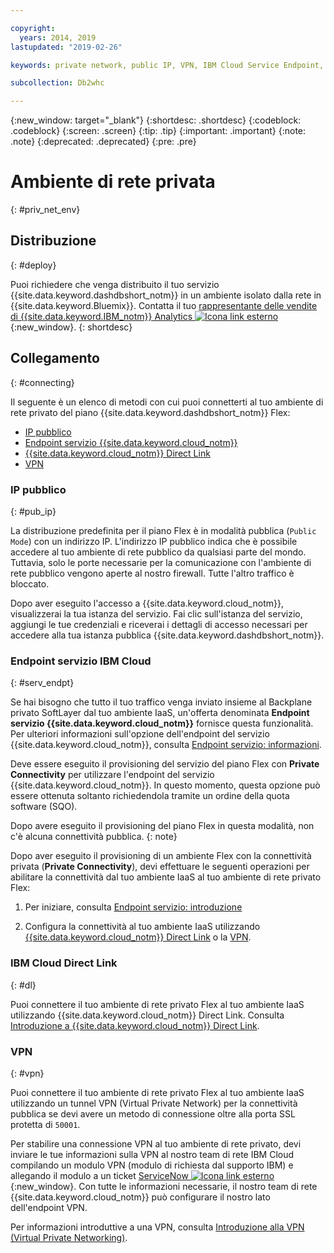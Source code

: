 ```yaml
---

copyright:
  years: 2014, 2019
lastupdated: "2019-02-26"

keywords: private network, public IP, VPN, IBM Cloud Service Endpoint, IBM Cloud Direct Link, Flex

subcollection: Db2whc

---
```


<!-- Attribute definitions --> 
{:new_window: target="_blank"}
{:shortdesc: .shortdesc}
{:codeblock: .codeblock}
{:screen: .screen}
{:tip: .tip}
{:important: .important}
{:note: .note}
{:deprecated: .deprecated}
{:pre: .pre}

# Ambiente di rete privata
{: #priv_net_env}

## Distribuzione
{: #deploy}

Puoi richiedere che venga distribuito il tuo servizio {{site.data.keyword.dashdbshort_notm}} in un ambiente isolato dalla rete in {{site.data.keyword.Bluemix}}. Contatta il tuo [rappresentante delle vendite di {{site.data.keyword.IBM_notm}} Analytics ![Icona link esterno](../../icons/launch-glyph.svg "Icona link esterno")](https://www.ibm.com/connect/ibm/us/en/?lnk=fcw){:new_window}.
{: shortdesc}

## Collegamento
{: #connecting}

Il seguente è un elenco di metodi con cui puoi connetterti al tuo ambiente di rete privato del piano {{site.data.keyword.dashdbshort_notm}} Flex:

* [IP pubblico](#pub_ip)
* [Endpoint servizio {{site.data.keyword.cloud_notm}} ](#serv_endpt)
* [{{site.data.keyword.cloud_notm}} Direct Link](#dl)
* [VPN](#vpn)
<!-- * [IP Whitelisting](#ip_wl) -->

### IP pubblico 
{: #pub_ip}

La distribuzione predefinita per il piano Flex è in modalità pubblica (`Public Mode`) con un indirizzo IP. L'indirizzo IP pubblico indica che è possibile accedere al tuo ambiente di rete pubblico da qualsiasi parte del mondo. Tuttavia, solo le porte necessarie per la comunicazione con l'ambiente di rete pubblico vengono aperte al nostro firewall. Tutte l'altro traffico è bloccato.

Dopo aver eseguito l'accesso a {{site.data.keyword.cloud_notm}}, visualizzerai la tua istanza del servizio. Fai clic sull'istanza del servizio, aggiungi le tue credenziali e riceverai i dettagli di accesso necessari per accedere alla tua istanza pubblica {{site.data.keyword.dashdbshort_notm}}.

### Endpoint servizio IBM Cloud
{: #serv_endpt}

Se hai bisogno che tutto il tuo traffico venga inviato insieme al Backplane privato SoftLayer dal tuo ambiente IaaS, un'offerta denominata **Endpoint servizio {{site.data.keyword.cloud_notm}}** fornisce questa funzionalità. Per ulteriori informazioni sull'opzione dell'endpoint del servizio {{site.data.keyword.cloud_notm}}, consulta [Endpoint servizio: informazioni](/docs/services/service-endpoint/getting-started.html).

Deve essere eseguito il provisioning del servizio del piano Flex con **Private Connectivity** per utilizzare l'endpoint del servizio {{site.data.keyword.cloud_notm}}. In questo momento, questa opzione può essere ottenuta soltanto richiedendola tramite un ordine della quota software (SQO). 

Dopo avere eseguito il provisioning del piano Flex in questa modalità, non c'è alcuna connettività pubblica.
{: note} 

Dopo aver eseguito il provisioning di un ambiente Flex con la connettività privata (**Private Connectivity**), devi effettuare le seguenti operazioni per abilitare la connettività dal tuo ambiente IaaS al tuo ambiente di rete privato Flex: 

1. Per iniziare, consulta [Endpoint servizio: introduzione](/docs/services/service-endpoint/enable-servicepoint.html)

2. Configura la connettività al tuo ambiente IaaS utilizzando [{{site.data.keyword.cloud_notm}} Direct Link](#dl) o la [VPN](#vpn).

### IBM Cloud Direct Link
{: #dl}

Puoi connettere il tuo ambiente di rete privato Flex al tuo ambiente IaaS utilizzando {{site.data.keyword.cloud_notm}} Direct Link. Consulta [Introduzione a {{site.data.keyword.cloud_notm}} Direct Link](/docs/infrastructure/direct-link/getting-started.html).

### VPN
{: #vpn}

Puoi connettere il tuo ambiente di rete privato Flex al tuo ambiente IaaS utilizzando un tunnel VPN (Virtual Private Network) per la connettività pubblica se devi avere un metodo di connessione oltre alla porta SSL protetta di `50001`.

Per stabilire una connessione VPN al tuo ambiente di rete privato, devi inviare le tue informazioni sulla VPN al nostro team di rete IBM Cloud compilando un modulo VPN (modulo di richiesta dal supporto IBM) e allegando il modulo a un ticket [ServiceNow ![Icona link esterno](../../icons/launch-glyph.svg "Icona link esterno")](https://cloud.ibm.com/unifiedsupport/cases/add){:new_window}. <!-- , attaching the form to a [ServiceNow ![External link icon](../../icons/launch-glyph.svg "External link icon")](https://cloud.ibm.com/unifiedsupport/cases/add){:new_window} ticket, and providing the following VPN part number `xxxx-xxxx-xxxx`. --> Con tutte le informazioni necessarie, il nostro team di rete {{site.data.keyword.cloud_notm}} può configurare il nostro lato dell'endpoint VPN. <!-- Ben to provide VPN part number -->

Per informazioni introduttive a una VPN, consulta [Introduzione alla VPN (Virtual Private Networking)](/docs/infrastructure/iaas-vpn/getting-started.html).

<!-- **Gopal's text**:

> For public connectivity, customers can setup a VPN tunnel if they need to use something over and beyond the secure SSL port of `50001` and send VPN information to our Networking team to set up VPN endpoints. This requires filling up a VPN form and attaching it to a Service Now Ticket. Should we attach the form template here? Customers need to order a particular part number for this (VPN part number to be provided by Ben)


Can we use any of this documentation?  [Getting started with Virtual Private Networking (VPN)](/docs/infrastructure/iaas-vpn/getting-started.html). -->



<!-- ### IP Whitelisting
{: #ip_wl}

IP whitelisting gives you the ability to specify which trusted IP addresses are granted access to your private network environment.


**Writer's notes**:
I need step-by-step instructions. -->


